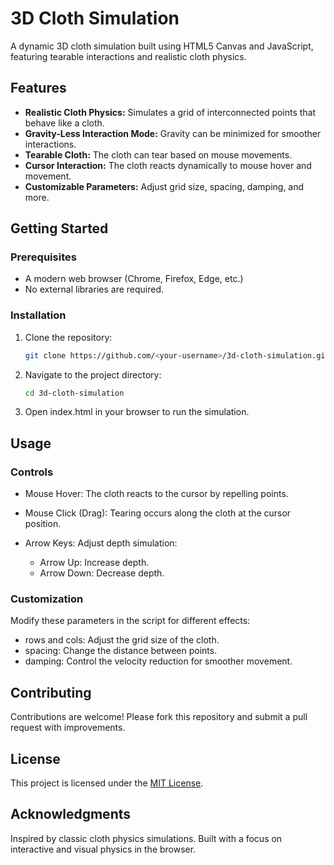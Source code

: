# 3D Cloth Simulation

A dynamic 3D cloth simulation built using HTML5 Canvas and JavaScript, featuring tearable interactions and realistic cloth physics.

## Features

- **Realistic Cloth Physics:** Simulates a grid of interconnected points that behave like a cloth.
- **Gravity-Less Interaction Mode:** Gravity can be minimized for smoother interactions.
- **Tearable Cloth:** The cloth can tear based on mouse movements.
- **Cursor Interaction:** The cloth reacts dynamically to mouse hover and movement.
- **Customizable Parameters:** Adjust grid size, spacing, damping, and more.

## Getting Started

### Prerequisites

- A modern web browser (Chrome, Firefox, Edge, etc.)
- No external libraries are required.

### Installation

1. Clone the repository:
   ```bash
   git clone https://github.com/<your-username>/3d-cloth-simulation.git

2. Navigate to the project directory:
   ```bash
   cd 3d-cloth-simulation

3. Open index.html in your browser to run the simulation.

## Usage

### Controls
- Mouse Hover: The cloth reacts to the cursor by repelling points.
- Mouse Click (Drag): Tearing occurs along the cloth at the cursor position.
- Arrow Keys: Adjust depth simulation:

  - Arrow Up: Increase depth.
  - Arrow Down: Decrease depth.

### Customization
Modify these parameters in the script for different effects:

- rows and cols: Adjust the grid size of the cloth.
- spacing: Change the distance between points.
- damping: Control the velocity reduction for smoother movement.

## Contributing

Contributions are welcome! Please fork this repository and submit a pull request with improvements.

## License

This project is licensed under the [MIT License](LICENSE).

## Acknowledgments
Inspired by classic cloth physics simulations. Built with a focus on interactive and visual physics in the browser.
